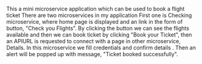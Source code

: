 This a mini microservice application which can be used to book a flight ticket
There are two microservices in my application
First one is Checking microservice, where home page is displayed and an link in the form of button, "Check you Flights".
By clicking the button we can see the flights available and then we can book ticket by clicking "Book your Ticket", then an APIURL is requested to connect with a page in other microservice, Details.
In this microservice we fill credentials and confirm details .
Then an alert will be popped up with message, "Ticket booked successfully".
